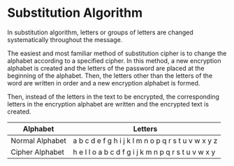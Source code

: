 # Substitution Algorithm

In substitution algorithm, letters or groups of letters are changed systematically throughout the message.

The easiest and most familiar method of substitution cipher is to change the alphabet according to a specified cipher.
In this method, a new encryption alphabet is created and the letters of the password are placed at the beginning of the alphabet.
Then, the letters other than the letters of the word are written in order and a new encryption alphabet is formed.

Then, instead of the letters in the text to be encrypted, the corresponding letters in the encryption alphabet are written and the encrypted text is created.

|     Alphabet    |                       Letters                       |
| --------------- | --------------------------------------------------- |
| Normal Alphabet | a b c d e f g h i j k l m n o p q r s t u v w x y z |
| Cipher Alphabet | h e l l o a b c d f g i j k m n p q r s t u v w x y |
